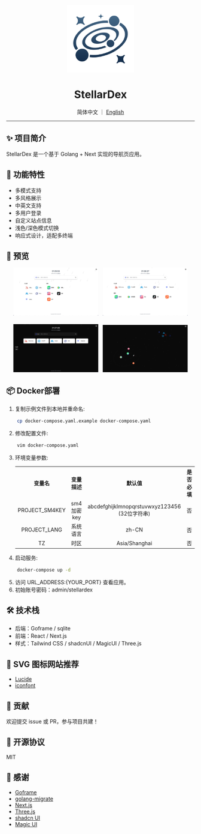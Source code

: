 <p align="center">
  <img src="resource/assets/logo.png" alt="StellarDex Logo" width="180"/>
</p>

<h1 align="center">StellarDex</h1>
<div align="center">
  简体中文 ｜ <a href="./README_EN.md"> English </a>
</div>

---

## ✨ 项目简介

StellarDex 是一个基于 Golang + Next 实现的导航页应用。

## 🚀 功能特性

- 多模式支持
- 多风格展示
- 中英文支持
- 多用户登录
- 自定义站点信息
- 浅色/深色模式切换
- 响应式设计，适配多终端

## 📸 预览
<div align="center">
  <img src="resource/assets/screenshots/navigation-grid.png" alt="导航-网格" width="45%">&nbsp;&nbsp;
  <img src="resource/assets/screenshots/navigation-row.png" alt="导航-列表" width="45%">
</div>

<div align="center" style="margin-top: 20px">
  <img src="resource/assets/screenshots/homepage-dark.png" alt="主页-深色" width="45%">&nbsp;&nbsp;
  <img src="resource/assets/screenshots/starry-dark.png" alt="星空-深色" width="45%">
</div>

## 📦 Docker部署

1. 复制示例文件到本地并重命名:
```bash
    cp docker-compose.yaml.example docker-compose.yaml
```
2. 修改配置文件:
```bash
    vim docker-compose.yaml
```
3. 环境变量参数:
    <table>
    <tr align="center">
      <th>变量名</th>
      <th>变量描述</th>
      <th>默认值</th>
      <th>是否必填</th>
    </tr>
    <tr align="center">
      <td>PROJECT_SM4KEY</td>
      <td>sm4加密 key</td>
      <td>abcdefghijklmnopqrstuvwxyz123456 (32位字符串)</td>
      <td>否</td>
    </tr>
    <tr align="center">
      <td>PROJECT_LANG</td>
      <td>系统语言</td>
      <td>zh-CN</td>
      <td>否</td>
    </tr>
    <tr align="center">
      <td>TZ</td>
      <td>时区</td>
      <td>Asia/Shanghai</td>
      <td>否</td>
    </tr>
    </table>
4. 启动服务:
```bash
    docker-compose up -d
```
5. 访问 URL_ADDRESS:{YOUR_PORT} 查看应用。
6. 初始账号密码：admin/stellardex

## 🛠️ 技术栈
- 后端：Goframe / sqlite
- 前端：React / Next.js
- 样式：Tailwind CSS / shadcnUI / MagicUI / Three.js

## 🎨 SVG 图标网站推荐
- [Lucide](https://lucide.dev/icons)
- [iconfont](https://www.iconfont.cn)

## 🤝 贡献
欢迎提交 issue 或 PR，参与项目共建！

## 📄 开源协议
MIT

## 🔗 感谢
- [Goframe](https://github.com/gogf/gf)
- [golang-migrate](https://github.com/golang-migrate/migrate)
- [Next.js](https://github.com/vercel/next.js)
- [Three.js](https://github.com/mrdoob/three.js)
- [shadcn UI](https://github.com/shadcn-ui/ui)
- [Magic UI](https://github.com/magicuidesign/magicui)